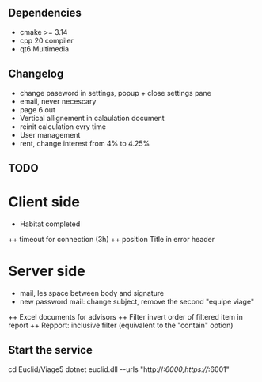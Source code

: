 ## Dependencies

* cmake >= 3.14
* cpp 20 compiler
* qt6 Multimedia

## Changelog
* change paseword in settings, popup + close settings pane
* email, never necescary
* page 6 out
* Vertical allignement in calaulation document 
* reinit calculation evry time
* User management
* rent, change interest from 4% to 4.25%

## TODO

# Client side

* Habitat completed

++ timeout for connection (3h)
++ position Title in error header

# Server side

* mail, les space between body and signature
* new password mail: change subject, remove the second "equipe viage"

++ Excel documents for advisors 
++ Filter invert order of filtered item in report
++ Repport: inclusive filter (equivalent to the "contain" option)

## Start the service
cd Euclid/Viage5
dotnet euclid.dll --urls "http://*:6000;https://*:6001"
